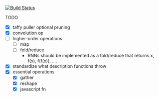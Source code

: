 [![Build Status](https://travis-ci.com/julianoks/Taffy.svg?token=cyeFuKKiwnyJyRizTQxr&branch=master)](https://travis-ci.com/julianoks/Taffy)

TODO
- [x] taffy puller optional pruning
- [x] convolution op
- [ ] higher-order operations
	- [ ] map
	- [ ] fold/reduce
		- RNNs should be implemented as a fold/reduce that returns x, f(x), f(f(x)), ....
- [x] standardize what description functions throw
- [x] essential operations
	- [x] gather
	- [x] reshape
	- [x] javascript fn